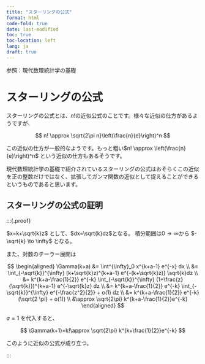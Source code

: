 ```yaml
---
title: "スターリングの公式"
format: html
code-fold: true
date: last-modified
toc: true
toc-location: left
lang: ja
draft: true
---
```


参照：現代数理統計学の基礎

# スターリングの公式


スターリングの公式とは、$n!$の近似公式のことです。様々な近似の仕方があるようですが、

$$
n! \approx \sqrt{2\pi n}\left(\frac{n}{e}\right)^n
$$

この近似の仕方が一般的なようです。もっと粗い$n! \approx \left(\frac{n}{e}\right)^n$ という近似の仕方もあるそうです。

現代数理統計学の基礎で紹介されているスターリングの公式はおそらくこの近似を正の整数だけではなく、拡張してガンマ関数の近似として捉えることができるというものであると思います。

## スターリングの公式の証明

:::{.proof}

$x=k+\sqrt{k}z$ として、$dx=\sqrt{k}dz$となる。
積分範囲は$0 \to \infty$から $- \sqrt{k} \to \infty$ となる。

また、対数のテーラー展開は

$$
$$


$$
\begin{aligned}
\Gamma(k+a) &= \int^{\infty}_0 x^{k+a-1} e^{-x} dx   \\
&= \int_{-\sqrt{k}}^{\infty} (k+\sqrt{k}z)^{k+a-1} e^{-(k+\sqrt{k}z)} \sqrt{k}dz \\
&= k^{k+a-\frac{1}{2}}  e^{-k} \int_{-\sqrt{k}}^{\infty} (1+\frac{z}{\sqrt{k}})^{k+a-1} e^{-\sqrt{k}z} dz \\
&= k^{k+a-\frac{1}{2}}  e^{-k} \int_{-\sqrt{k}}^{\infty} e^{-\frac{z^2}{2}} + o(1) dz \\
&= k^{k+a-\frac{1}{2}}  e^{-k} (\sqrt{2 \pi} + o(1)) \\
&\approx \sqrt{2\pi} k^{k+a-\frac{1}{2}}e^{-k}
\end{aligned}
$$

$a=1$ を代入すると、

$$
\Gamma(k+1)=k!\approx \sqrt{2\pi} k^{k+\frac{1}{2}}e^{-k}
$$

このように近似の公式が成り立つ。

::: 



